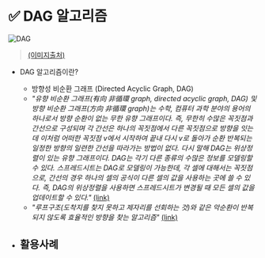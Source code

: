 # ✅ DAG 알고리즘



![DAG](https://github.com/code-sum/AI-TIL/assets/106902415/ffe067c5-75fe-4bae-a722-47d9f639b0c3)

> [(이미지출처)](https://medium.com/fantom-korea/%ED%8C%AC%ED%85%80-fantom-%EC%89%BD%EA%B2%8C-%EC%9D%B4%ED%95%B4%ED%95%98%EA%B8%B0-4156d6060aee)



- DAG 알고리즘이란?
  - 방향성 비순환 그래프 (Directed Acyclic Graph, DAG)
  - _"유향 비순환 그래프(有向 非循環 graph, directed acyclic graph, DAG) 및 방향 비순환 그래프(方向 非循環 graph)는 수학, 컴퓨터 과학 분야의 용어의 하나로서 방향 순환이 없는 무한 유향 그래프이다. 즉, 무한히 수많은 꼭짓점과 간선으로 구성되며 각 간선은 하나의 꼭짓점에서 다른 꼭짓점으로 방향을 잇는데 이처럼 어떠한 꼭짓점 v에서 시작하여 끝내 다시 v로 돌아가 순환 반복되는 일정한 방향의 일련한 간선을 따라가는 방법이 없다. 다시 말해 DAG는 위상정렬이 있는 유향 그래프이다. DAG는 각기 다른 종류의 수많은 정보를 모델링할 수 있다. 스프레드시트는 DAG로 모델링이 가능한데, 각 셀에 대해서는 꼭짓점으로, 간선의 경우 하나의 셀의 공식이 다른 셀의 값을 사용하는 곳에 쓸 수 있다. 즉, DAG의 위상정렬을 사용하면 스프레드시트가 변경될 때 모든 셀의 값을 업데이트할 수 있다."_ [(link)](https://ko.wikipedia.org/wiki/%EC%9C%A0%ED%96%A5_%EB%B9%84%EC%88%9C%ED%99%98_%EA%B7%B8%EB%9E%98%ED%94%84)
  - _"루프구조(도착지를 찾지 못하고 제자리를 선회하는 것)와 같은 악순환이 반복되지 않도록 효율적인 방향을 찾는 알고리즘"_ [(link)](https://medium.com/fantom-korea/%ED%8C%AC%ED%85%80-fantom-%EC%89%BD%EA%B2%8C-%EC%9D%B4%ED%95%B4%ED%95%98%EA%B8%B0-4156d6060aee)



- 활용사례
  - 
